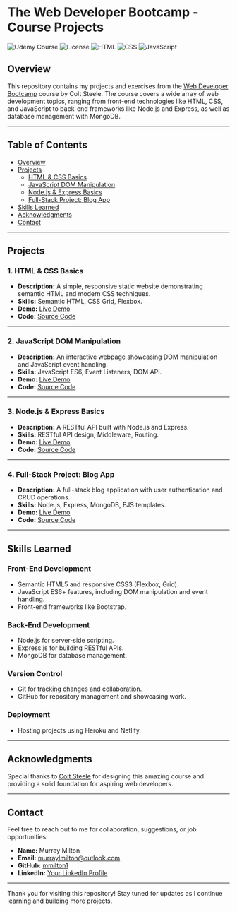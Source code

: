 # The Web Developer Bootcamp - Course Projects

![Udemy Course](https://img.shields.io/badge/Udemy-Web%20Developer%20Bootcamp-blue)
![License](https://img.shields.io/badge/License-MIT-green)
![HTML](https://img.shields.io/badge/HTML-5-orange)
![CSS](https://img.shields.io/badge/CSS-3-blue)
![JavaScript](https://img.shields.io/badge/JavaScript-ES6-yellow)

## Overview

This repository contains my projects and exercises from the [Web Developer Bootcamp](https://www.udemy.com/course/the-web-developer-bootcamp/learn/lecture/22587514#overview) course by Colt Steele. The course covers a wide array of web development topics, ranging from front-end technologies like HTML, CSS, and JavaScript to back-end frameworks like Node.js and Express, as well as database management with MongoDB.

---

## Table of Contents

- [Overview](#overview)
- [Projects](#projects)
  - [HTML & CSS Basics](#1-html--css-basics)
  - [JavaScript DOM Manipulation](#2-javascript-dom-manipulation)
  - [Node.js & Express Basics](#3-nodejs--express-basics)
  - [Full-Stack Project: Blog App](#4-full-stack-project-blog-app)
- [Skills Learned](#skills-learned)
- [Acknowledgments](#acknowledgments)
- [Contact](#contact)

---

## Projects

### 1. HTML & CSS Basics
- **Description:** A simple, responsive static website demonstrating semantic HTML and modern CSS techniques.
- **Skills:** Semantic HTML, CSS Grid, Flexbox.
- **Demo:** [Live Demo](#)  
- **Code:** [Source Code](./html-css-basics)

---

### 2. JavaScript DOM Manipulation
- **Description:** An interactive webpage showcasing DOM manipulation and JavaScript event handling.
- **Skills:** JavaScript ES6, Event Listeners, DOM API.
- **Demo:** [Live Demo](#)  
- **Code:** [Source Code](./javascript-dom)

---

### 3. Node.js & Express Basics
- **Description:** A RESTful API built with Node.js and Express.
- **Skills:** RESTful API design, Middleware, Routing.
- **Demo:** [Live Demo](#)  
- **Code:** [Source Code](./node-express)

---

### 4. Full-Stack Project: Blog App
- **Description:** A full-stack blog application with user authentication and CRUD operations.
- **Skills:** Node.js, Express, MongoDB, EJS templates.
- **Demo:** [Live Demo](#)  
- **Code:** [Source Code](./blog-app)

---

## Skills Learned

### Front-End Development
- Semantic HTML5 and responsive CSS3 (Flexbox, Grid).
- JavaScript ES6+ features, including DOM manipulation and event handling.
- Front-end frameworks like Bootstrap.

### Back-End Development
- Node.js for server-side scripting.
- Express.js for building RESTful APIs.
- MongoDB for database management.

### Version Control
- Git for tracking changes and collaboration.
- GitHub for repository management and showcasing work.

### Deployment
- Hosting projects using Heroku and Netlify.

---

## Acknowledgments

Special thanks to [Colt Steele](https://twitter.com/coltsteele) for designing this amazing course and providing a solid foundation for aspiring web developers.

---

## Contact

Feel free to reach out to me for collaboration, suggestions, or job opportunities:

- **Name:** Murray Milton  
- **Email:** [murraylmilton@outlook.com](mailto:murraylmilton@outlook.com)  
- **GitHub:** [mmilton1](https://github.com/mmilton1)  
- **LinkedIn:** [Your LinkedIn Profile](#)

---

Thank you for visiting this repository! Stay tuned for updates as I continue learning and building more projects.
